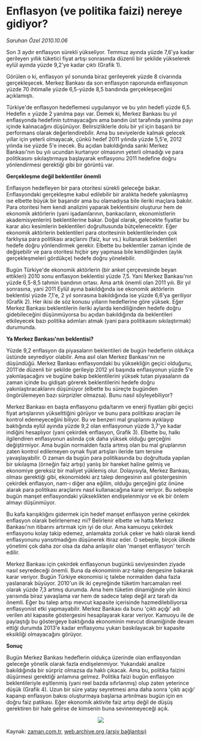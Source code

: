 # Enflasyon (ve politika faizi) nereye gidiyor?

*Saruhan Özel 2010.10.06*

<td class="news-spot">
<p>Son 3 aydır enflasyon sürekli yükseliyor. Temmuz ayında yüzde 7,6'ya kadar gerileyen yıllık tüketici fiyat artışı sonrasında düzenli bir şekilde yükselerek eylül ayında yüzde 9,2'ye kadar çıktı (Grafik 1).</p>
<p><p>Görülen o ki, enflasyon yıl sonunda biraz gerileyerek yüzde 8 civarında gerçekleşecek. Merkez Bankası da son enflasyon raporunda enflasyonun yüzde 70 ihtimalle yüzde 6,5-yüzde 8,5 bandında gerçekleşeceğini açıklamıştı.
<p> Türkiye'de enflasyon hedeflemesi uygulanıyor ve bu yılın hedefi yüzde 6,5. Hedefin ± yüzde 2 yanılma payı var. Demek ki, Merkez Bankası bu yıl enflasyonda hedefinin tutmayacağını ama bandın üst tarafında yanılma payı içinde kalınacağını düşünüyor. Belirsizliklerle dolu bir yıl için başarılı bir performans olarak değerlendirebilir. Ama bu seviyelerde kalmak gelecek yıllar için yeterli olmayacak, çünkü hedef 2011 yılında yüzde 5,5'e, 2012 yılında ise yüzde 5'e inecek. Bu açıdan bakıldığında sanki Merkez Bankası'nın bu yılı ucundan kurtarıyor olmasının yeterli olmadığı ve para politikasını sıkılaştırmaya başlayarak enflasyonu 2011 hedefine doğru yönlendirmesi gerektiği gibi bir görüntü var.
<p><b>Gerçekleşme değil beklentiler önemli
</b>
<p>Enflasyon hedefleyen bir para otoritesi sürekli geleceğe bakar. Enflasyondaki gerçekleşme kabul edilebilir bir aralıkta hedefe yakınlaşmış ise elbette büyük bir başarıdır ama bu olamadıysa bile ileriki maçlara bakılır. Para otoritesi hem kendi analizini yaparak beklentisini oluşturur hem de ekonomik aktörlerin (yani işadamlarının, bankacıların, ekonomistlerin akademisyenlerin) beklentilerine bakar. Doğal olarak, gelecekte fiyatlar bu karar alıcı kesimlerin beklentileri doğrultusunda bütçelenecektir. Eğer ekonomik aktörlerin beklentileri para otoritesinin beklentilerinden çok farklıysa para politikası araçlarını (faiz, kur vs.) kullanarak beklentileri hedefe doğru yönlendirmek gerekir. Elbette bu beklentiler zaman içinde de değişebilir ve para otoritesi hiçbir şey yapmasa bile kendiliğinden (aylık gerçekleşmeleri gördükçe) hedefe doğru yönelebilir.
<p> Bugün Türkiye'de ekonomik aktörlerin (bir anket çerçevesinde beyan ettikleri) 2010 sonu enflasyon beklentisi yüzde 7,5. Yani Merkez Bankası'nın yüzde 6,5-8,5 tahmin bandının ortası. Ama artık önemli olan 2011 yılı. Bir yıl sonrasına, yani 2011 Eylül ayına bakıldığında ise ekonomik aktörlerin beklentisi yüzde 7,1'e, 2 yıl sonrasına bakıldığında ise yüzde 6,6'ya geriliyor (Grafik 2). Her ikisi de söz konusu yılların hedeflerine göre yüksek. Eğer Merkez Bankası beklentilerin ileriki aylarda kendiliğinden hedefe doğru gidebileceğini düşünmüyorsa bu açıdan bakıldığında da beklentileri etkileyecek bazı politika adımları atmak (yani para politikasını sıkılaştırmak) durumunda.
<p><b>Ya Merkez Bankası'nın beklentisi?
</b>
<p>Yüzde 9,2 enflasyon da piyasaların beklentileri de bugün hedeflerin oldukça üstünde seyrediyor olabilir. Ama asıl olan Merkez Bankası'nın ne düşündüğü. Merkez Bankası enflasyondaki bu yüksekliğin geçici olduğunu, 2011'de düzenli bir şekilde gerileyip 2012 yıl başında enflasyonun yüzde 5'e yakınlaşacağını ve bugüne bakıp beklentilerini yüksek tutan piyasaların da zaman içinde bu gidişatı görerek beklentilerini hedefe doğru yakınlaştıracaklarını düşünüyor (elbette bu süreçte bugünden öngörülemeyen bazı sürprizler olmazsa). Bunu nasıl söyleyebiliyor?
<p> Merkez Bankası en başta enflasyonu gıda/tarım ve enerji fiyatları gibi geçici fiyat artışlarının yükselttiğini görüyor ve bunu para politikası araçları ile kontrol edemeyeceğini biliyor. Bu ve benzeri mal gruplarını ayıklayıp baktığında eylül ayında yüzde 9,2 olan enflasyonun yüzde 3,7'ye kadar indiğini hesaplıyor (yani çekirdek enflasyon, Grafik 3). Elbette bu, halkı ilgilendiren enflasyonun aslında çok daha yüksek olduğu gerçeğini değiştirmiyor. Ama bugün normalden fazla artmış olan bu mal gruplarının zaten kontrol edilemeyen oynak fiyat artışları ileride tam tersine yavaşlayabilir. O zaman da bugün para politikasında bu doğrultuda yapılan bir sıkılaşma (örneğin faiz artışı) yanlış bir hareket haline gelmiş ve ekonomiye gereksiz bir maliyet yüklemiş olur. Dolayısıyla, Merkez Bankası, olması gerektiği gibi, ekonomideki arz talep dengesinin asıl göstergesinin çekirdek enflasyon, nam-ı diğer ana eğilim, olduğu gerçeğini göz önüne alarak para politikası araçlarını nasıl kullanacağına karar veriyor. Bu sebeple bugün manşet enflasyondaki yükseklikten endişelenmiyor ve ek bir önlem almayı düşünmüyor.
<p> Bu kafa karışıklığını gidermek için hedef manşet enflasyon yerine çekirdek enflasyon olarak belirlenemez mi? Belirlenir elbette ve hatta Merkez Bankası'nın itibarını artırmak için iyi de olur. Ama kamuoyu çekirdek enflasyonu kolay takip edemez, anlamakta zorluk çeker ve haklı olarak kendi enflasyonunu yansıtmadığını düşünerek itiraz eder. O sebeple, birçok ülkede yönetimi çok daha zor olsa da daha anlaşılır olan 'manşet enflasyon' tercih edilir.
<p> Merkez Bankası için çekirdek enflasyonun bugünkü seviyesinden ziyade nasıl seyredeceği önemli. Buna da ekonominin arz-talep dengesine bakarak karar veriyor. Bugün Türkiye ekonomisi iç talebe normalden daha fazla yaslanarak büyüyor. 2010'un ilk iki çeyreğinde tüketim harcamaları reel olarak yüzde 7,3 artmış durumda. Ama hem tüketim dinamiğinde yılın ikinci yarısında biraz yavaşlama var hem de sadece talep değil arz tarafı da önemli. Eğer bu talep artışı mevcut kapasite içerisinde hazmedilebiliyorsa enflasyonist etki yapmayabilir. Merkez Bankası da bunu 'çıktı açığı' adı verilen atıl kapasite göstergesini hesaplayarak karar veriyor. Kamuoyu ile de paylaştığı bu göstergeye baktığında ekonominin mevcut dinamiğinde devam ettiği durumda 2013'e kadar enflasyonu yukarı baskılayacak bir kapasite eksikliği olmayacağını görüyor.
<p><b>Sonuç</b>
<p>Bugün Merkez Bankası hedeflerin oldukça üzerinde olan enflasyondan geleceğe yönelik olarak fazla endişelenmiyor. Yukarıdaki analize bakıldığında bir sürpriz olmazsa da haklı çıkacak. Ama bu, politika faizini düşürmesi gerektiği anlamına gelmez. Politika faizi bugün enflasyon beklentileriyle eşitlenmiş (yani reel bazda sıfırlanmış) olup zaten yeterince düşük (Grafik 4). Uzun bir süre yatay seyretmesi ama daha sonra 'çıktı açığı' kapanıp enflasyon bakısı oluşturmaya başlarsa artırılması bugün için en doğru faiz patikası. Eğer ekonomik aktivite faiz artışı değil de düşüş gerektiren bir hale gelirse de kimsenin buna sevinemeyeceği açık.
<p>
<p align="center"><img border="0" src="http://web.archive.org/web/20101130220827im_/http://medya.zaman.com.tr/2010/10/06/saruhan.png"/>
</p>
<a href="http://web.archive.org/web/20101130220827/mailto:s.ozel@zaman.com.tr">
</a></p></p></p></p></p></p></p></p></p></p></p></p></p></p></td>

Kaynak: [zaman.com.tr](http://zaman.com.tr/yazar.do?yazino=1036458), [web.archive.org (arşiv bağlantısı)](http://web.archive.org/web/20101130220827/http://zaman.com.tr/yazar.do?yazino=1036458)

